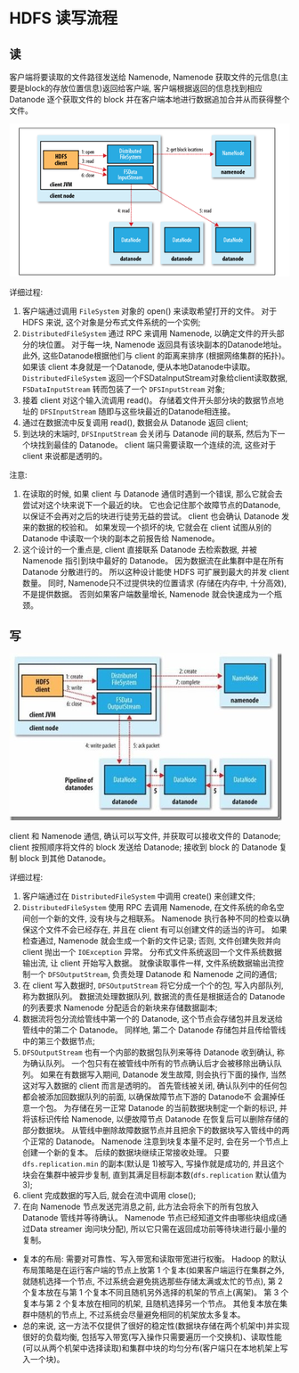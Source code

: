 # HDFS 读写流程

## 读

客户端将要读取的文件路径发送给 Namenode, Namenode 获取文件的元信息(主要是block的存放位置信息)返回给客户端, 客户端根据返回的信息找到相应 Datanode 逐个获取文件的 block 并在客户端本地进行数据追加合并从而获得整个文件。

![HDFS Read](imgs/hdfs_read.png)

详细过程:

1. 客户端通过调用 `FileSystem` 对象的 open() 来读取希望打开的文件。 对于 HDFS 来说, 这个对象是分布式文件系统的一个实例;
2. `DistributedFileSystem` 通过 RPC 来调用 Namenode, 以确定文件的开头部分的块位置。 对于每一块, Namenode 返回具有该块副本的Datanode地址。 此外, 这些Datanode根据他们与 client 的距离来排序 (根据网络集群的拓扑)。 如果该 client 本身就是一个Datanode, 便从本地Datanode中读取。 `DistributedFileSystem` 返回一个FSDataInputStream对象给client读取数据, `FSDataInputStream` 转而包装了一个 `DFSInputStream` 对象;
3. 接着 client 对这个输入流调用 read()。 存储着文件开头部分块的数据节点地址的 `DFSInputStream` 随即与这些块最近的Datanode相连接。
4. 通过在数据流中反复调用 read(), 数据会从 Datanode 返回 client;
5. 到达块的末端时, `DFSInputStream` 会关闭与 Datanode 间的联系, 然后为下一个块找到最佳的 Datanode。 client 端只需要读取一个连续的流, 这些对于 client 来说都是透明的。

注意:

1. 在读取的时候, 如果 client 与 Datanode 通信时遇到一个错误, 那么它就会去尝试对这个块来说下一个最近的块。 它也会记住那个故障节点的Datanode, 以保证不会再对之后的块进行徒劳无益的尝试。 client 也会确认 Datanode 发来的数据的校验和。 如果发现一个损坏的块, 它就会在 client 试图从别的 Datanode 中读取一个块的副本之前报告给 Namenode。
2. 这个设计的一个重点是, client 直接联系 Datanode 去检索数据, 并被 Namenode 指引到块中最好的 Datanode。 因为数据流在此集群中是在所有 Datanode 分散进行的。 所以这种设计能使 HDFS 可扩展到最大的并发 client 数量。 同时, Namenode只不过提供块的位置请求 (存储在内存中, 十分高效), 不是提供数据。 否则如果客户端数量增长, Namenode 就会快速成为一个瓶颈。

## 写

![HDFS Write](imgs/hdfs_write.png)

client 和 Namenode 通信, 确认可以写文件, 并获取可以接收文件的 Datanode; client 按照顺序将文件的 block 发送给 Datanode; 接收到 block 的 Datanode 复制 block 到其他 Datanode。

详细过程:

1. 客户端通过在 `DistributedFileSystem` 中调用 create() 来创建文件;
2. `DistributedFileSystem` 使用 RPC 去调用 Namenode, 在文件系统的命名空间创一个新的文件, 没有块与之相联系。 Namenode 执行各种不同的检查以确保这个文件不会已经存在, 并且在 client 有可以创建文件的适当的许可。 如果检查通过, Namenode 就会生成一个新的文件记录; 否则, 文件创建失败并向 client 抛出一个 `IOException` 异常。 分布式文件系统返回一个文件系统数据输出流, 让 client 开始写入数据。 就像读取事件一样, 文件系统数据输出流控制一个 `DFSOutputStream`, 负责处理 Datanode 和 Namenode 之间的通信;
3. 在 client 写入数据时, `DFSOutputStream` 将它分成一个个的包, 写入内部队列, 称为数据队列。 数据流处理数据队列, 数据流的责任是根据适合的 Datanode 的列表要求 Namenode 分配适合的新块来存储数据副本;
4. 数据流将包分流给管线中第一个的 Datanode, 这个节点会存储包并且发送给管线中的第二个 Datanode。 同样地, 第二个 Datanode 存储包并且传给管线中的第三个数据节点;
5. `DFSOutputStream` 也有一个内部的数据包队列来等待 Datanode 收到确认, 称为确认队列。 一个包只有在被管线中所有的节点确认后才会被移除出确认队列。 如果在有数据写入期间, Datanode 发生故障,  则会执行下面的操作, 当然这对写入数据的 client 而言是透明的。 首先管线被关闭, 确认队列中的任何包都会被添加回数据队列的前面, 以确保故障节点下游的 Datanode不 会漏掉任意一个包。 为存储在另一正常 Datanode 的当前数据块制定一个新的标识, 并将该标识传给 Namenode, 以便故障节点 Datanode 在恢复后可以删除存储的部分数据块。 从管线中删除故障数据节点并且把余下的数据块写入管线中的两个正常的 Datanode。 Namenode 注意到块复本量不足时, 会在另一个节点上创建一个新的复本。 后续的数据块继续正常接收处理。 只要 `dfs.replication.min` 的副本(默认是 1)被写入, 写操作就是成功的, 并且这个块会在集群中被异步复制, 直到其满足目标副本数(`dfs.replication` 默认值为 3);
6. client 完成数据的写入后, 就会在流中调用 close();
7. 在向 Namenode 节点发送完消息之前, 此方法会将余下的所有包放入 Datanode 管线并等待确认。 Namenode 节点已经知道文件由哪些块组成(通过Data streamer 询问块分配), 所以它只需在返回成功前等待块进行最小量的复制。

- 复本的布局: 需要对可靠性、写入带宽和读取带宽进行权衡。 Hadoop 的默认布局策略是在运行客户端的节点上放第 1 个复本(如果客户端运行在集群之外, 就随机选择一个节点, 不过系统会避免挑选那些存储太满或太忙的节点), 第 2 个复本放在与第 1 个复本不同且随机另外选择的机架的节点上(离架)。 第 3 个复本与第 2 个复本放在相同的机架, 且随机选择另一个节点。 其他复本放在集群中随机的节点上, 不过系统会尽量避免相同的机架放太多复本。
- 总的来说, 这一方法不仅提供了很好的稳定性(数据块存储在两个机架中)并实现很好的负载均衡, 包括写入带宽(写入操作只需要遍历一个交换机)、读取性能(可以从两个机架中选择读取)和集群中块的均匀分布(客户端只在本地机架上写入一个块)。
